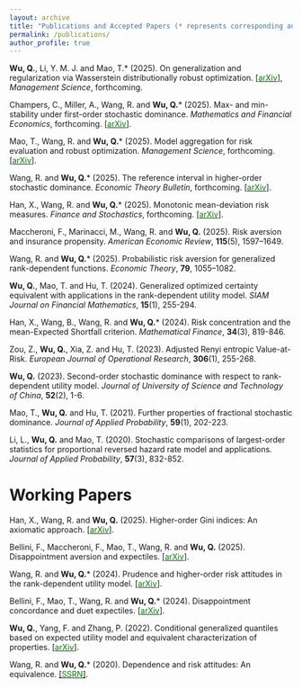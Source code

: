 ```yaml
---
layout: archive
title: "Publications and Accepted Papers (* represents corresponding author)"
permalink: /publications/
author_profile: true
---
```


**Wu, Q.**, Li, Y. M. J. and Mao, T.* (2025). On generalization and regularization via Wasserstein distributionally robust optimization. [[<span style="color:green">arXiv</span>]](https://arxiv.org/abs/2212.05716), *Management Science*, forthcoming.

Champers, C., Miller, A., Wang, R. and **Wu, Q.*** (2025). Max- and min-stability under first-order stochastic dominance. *Mathematics and Financial Economics*, forthcoming. [[<span style="color:green">arXiv</span>]](http://arxiv.org/abs/2403.13138).

Mao, T., Wang, R. and **Wu, Q.*** (2025). Model aggregation for risk evaluation and robust optimization. *Management Science*, forthcoming. [[<span style="color:green">arXiv</span>]](https://arxiv.org/abs/2201.06370). 

Wang, R. and **Wu, Q.*** (2025). The reference interval in higher-order stochastic dominance. *Economic Theory Bulletin*, forthcoming. [[<span style="color:green">arXiv</span>]](https://arxiv.org/abs/2411.15401). 

Han, X., Wang, R. and **Wu, Q.*** (2025). Monotonic mean-deviation risk measures. *Finance and Stochastics*, forthcoming. [[<span style="color:green">arXiv</span>]](https://arxiv.org/abs/2312.01034). 

Maccheroni, F., Marinacci, M., Wang, R. and **Wu, Q.** (2025). Risk aversion and insurance propensity. *American Economic Review*, **115**(5), 1597–1649.

Wang, R. and **Wu, Q.*** (2025). Probabilistic risk aversion for generalized rank-dependent functions. *Economic Theory*, **79**, 1055–1082.

**Wu, Q.**, Mao, T. and Hu, T. (2024). Generalized optimized certainty equivalent with applications in the rank-dependent utility model. *SIAM Journal on Financial Mathematics*, **15**(1), 255-294. 

Han, X., Wang, B., Wang, R. and **Wu, Q.*** (2024). Risk concentration and the mean-Expected Shortfall criterion. *Mathematical Finance*, **34**(3), 819-846.

Zou, Z., **Wu, Q.**, Xia, Z. and Hu, T. (2023). Adjusted Renyi entropic Value-at-Risk. *European Journal of Operational Research*, **306**(1), 255-268.

**Wu, Q.** (2023). Second-order stochastic dominance with respect to rank-dependent utility model. *Journal of University of Science and Technology of China*, **52**(2), 1-6.

Mao, T., **Wu, Q.** and Hu, T. (2021). Further properties of fractional stochastic dominance. *Journal of Applied Probability*, **59**(1), 202-223.

Li, L., **Wu, Q.** and Mao, T. (2020). Stochastic comparisons of largest-order statistics for proportional reversed hazard rate model and applications. *Journal of Applied Probability*, **57**(3), 832-852.



# **Working Papers**

Han, X., Wang, R. and **Wu, Q.** (2025). Higher-order Gini indices: An axiomatic approach. [[<span style="color:green">arXiv</span>]](http://arxiv.org/abs/2508.10663).

Bellini, F., Maccheroni, F., Mao, T., Wang, R. and **Wu, Q.** (2025). Disappointment aversion and expectiles. [[<span style="color:green">arXiv</span>]](http://arxiv.org/abs/2508.05541).

Wang, R. and **Wu, Q.*** (2024). Prudence and higher-order risk attitudes in the rank-dependent utility model. [[<span style="color:green">arXiv</span>]](https://arxiv.org/abs/2412.15350).

Bellini, F., Mao, T., Wang, R. and **Wu, Q.*** (2024). Disappointment concordance and duet expectiles. [[<span style="color:green">arXiv</span>]](https://arxiv.org/abs/2404.17751).

**Wu, Q.**, Yang, F. and Zhang, P. (2022). Conditional generalized quantiles based on expected utility model and equivalent characterization of properties. [[<span style="color:green">arXiv</span>]](https://arxiv.org/abs/2301.12420). 

Wang, R. and **Wu, Q.*** (2020). Dependence and risk attitudes: An equivalence. [[<span style="color:green">SSRN</span>]](https://papers.ssrn.com/sol3/papers.cfm?abstract_id=3707709).














